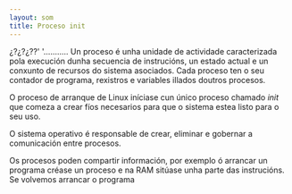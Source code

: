 ```yaml
---
layout: som
title: Proceso init
---
```




¿?¿?¿??' '...........
Un proceso é unha unidade de actividade caracterizada pola execución dunha secuencia de instrucións, un estado actual e un conxunto de recursos do sistema asociados. Cada proceso ten o seu contador de programa, rexistros e variables illados doutros procesos.

O proceso de arranque de Linux iníciase cun único proceso chamado _init_ que comeza a crear fíos necesarios para que o sistema estea listo para o seu uso.

O sistema operativo é responsable de crear, eliminar e  gobernar a comunicación entre procesos.

Os procesos poden compartir información, por exemplo ó arrancar un programa créase un proceso e na RAM sitúase unha parte das instrucións. Se volvemos arrancar o programa
